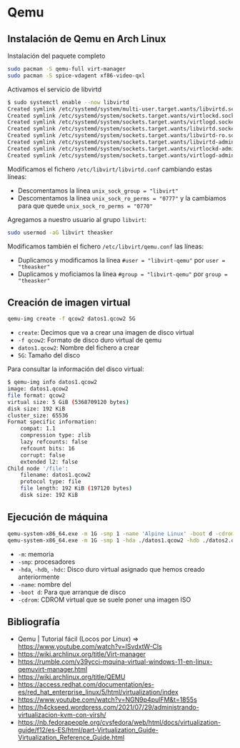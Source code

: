 # Qemu

## Instalación de Qemu en Arch Linux
Instalación del paquete completo
```bash
sudo pacman -S qemu-full virt-manager
sudo pacman -S spice-vdagent xf86-video-qxl
```

Activamos el servicio de libvirtd
```bash
$ sudo systemctl enable --now libvirtd
Created symlink /etc/systemd/system/multi-user.target.wants/libvirtd.service → /usr/lib/systemd/system/libvirtd.service.
Created symlink /etc/systemd/system/sockets.target.wants/virtlockd.socket → /usr/lib/systemd/system/virtlockd.socket.
Created symlink /etc/systemd/system/sockets.target.wants/virtlogd.socket → /usr/lib/systemd/system/virtlogd.socket.
Created symlink /etc/systemd/system/sockets.target.wants/libvirtd.socket → /usr/lib/systemd/system/libvirtd.socket.
Created symlink /etc/systemd/system/sockets.target.wants/libvirtd-ro.socket → /usr/lib/systemd/system/libvirtd-ro.socket.
Created symlink /etc/systemd/system/sockets.target.wants/libvirtd-admin.socket → /usr/lib/systemd/system/libvirtd-admin.socket.
Created symlink /etc/systemd/system/sockets.target.wants/virtlockd-admin.socket → /usr/lib/systemd/system/virtlockd-admin.socket.
Created symlink /etc/systemd/system/sockets.target.wants/virtlogd-admin.socket → /usr/lib/systemd/system/virtlogd-admin.socket.
```

Modificamos el fichero `/etc/libvirt/libvirtd.conf` cambiando estas líneas:
* Descomentamos la línea `unix_sock_group = "libvirt"`
* Descomentamos la línea `unix_sock_ro_perms = "0777"` y la cambiamos para que quede `unix_sock_ro_perms = "0770"`

Agregamos a nuestro usuario al grupo `libvirt`:
```bash
sudo usermod -aG libvirt theasker
```

Modificamos también el fichero `/etc/libvirt/qemu.conf` las líneas:
* Duplicamos y modificamos la línea `#user = "libvirt-qemu"` por `user = "theasker"`
* Duplicamos y moficiamos la línea `#group = "libvirt-qemu"` por `group = "theasker"`


## Creación de imagen virtual
```bash
qemu-img create -f qcow2 datos1.qcow2 5G
```
* `create`: Decimos que va a crear una imagen de disco virtual
* `-f qcow2`: Formato de disco duro virtual de qemu
* `datos1.qcow2`: Nombre del fichero a crear
* `5G`: Tamaño del disco

Para consultar la información del disco virtual:
```bash
$ qemu-img info datos1.qcow2
image: datos1.qcow2
file format: qcow2
virtual size: 5 GiB (5368709120 bytes)
disk size: 192 KiB
cluster_size: 65536
Format specific information:
    compat: 1.1
    compression type: zlib
    lazy refcounts: false
    refcount bits: 16
    corrupt: false
    extended l2: false
Child node '/file':
    filename: datos1.qcow2
    protocol type: file
    file length: 192 KiB (197120 bytes)
    disk size: 192 KiB
```


## Ejecución de máquina
```bash
qemu-system-x86_64.exe -m 1G -smp 1 -name 'Alpine Linux' -boot d -cdrom ./alpine-standard-3.19.1-x86_64.iso
qemu-system-x86_64.exe -m 1G -smp 1 -hda ./datos1.qcow2 -hdb ./datos2.qcow2 -hdc ./datos3.qcow2 -name 'Alpine Linux' -boot d -cdrom ./alpine-standard-3.19.1-x86_64.iso
```
* `-m`: memoria
* `-smp`: procesadores
* `-hda`, `-hdb`, `-hdc`: Disco duro virtual asignado que hemos creado anteriormente
* `-name`: nombre del 
* `-boot d`: Para que arranque de disco
* `-cdrom`: CDROM virtual que se suele poner una imagen ISO

## 

## Bibliografía
 * Qemu | Tutorial fácil (Locos por Linux) => https://www.youtube.com/watch?v=ISvdxtW-Cls
 * https://wiki.archlinux.org/title/Virt-manager
 * https://rumble.com/v39ycci-mquina-virtual-windows-11-en-linux-qemuvirt-manager.html
 * https://wiki.archlinux.org/title/QEMU
 * https://access.redhat.com/documentation/es-es/red_hat_enterprise_linux/5/html/virtualization/index
 * https://www.youtube.com/watch?v=NGN9p4pulFM&t=1855s
 * https://h4ckseed.wordpress.com/2021/07/29/administrando-virtualizacion-kvm-con-virsh/
 * https://nb.fedorapeople.org/cvsfedora/web/html/docs/virtualization-guide/f12/es-ES/html/part-Virtualization_Guide-Virtualization_Reference_Guide.html
